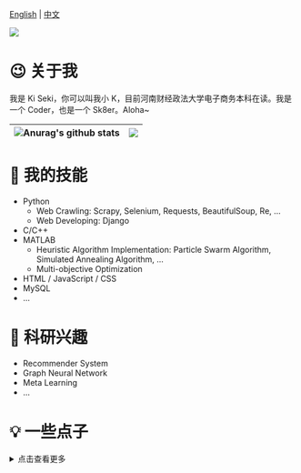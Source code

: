 [English](./README.md) | [中文](./README_zh.md)

![](https://komarev.com/ghpvc/?username=Ki-Seki&label=++浏览量++)

# 😉 关于我

我是 Ki Seki，你可以叫我小 K，目前河南财经政法大学电子商务本科在读。我是一个 Coder，也是一个 Sk8er。Aloha~

| <img align="center" src="https://github-readme-stats.vercel.app/api?username=Ki-Seki&show_icons=true&include_all_commits=true&theme=buefy&hide_border=true" alt="Anurag's github stats" /> | <img align="center" src="https://github-readme-stats.vercel.app/api/top-langs/?username=Ki-Seki&layout=compact&theme=buefy&hide_border=true&hide=CSS,SCSS" /> |
| ------------- | ------------- |

# 🔧 我的技能

- Python
  - Web Crawling: Scrapy, Selenium, Requests, BeautifulSoup, Re, ...
  - Web Developing: Django
- C/C++
- MATLAB
  - Heuristic Algorithm Implementation: Particle Swarm Algorithm, Simulated Annealing Algorithm, ...
  - Multi-objective Optimization
- HTML / JavaScript / CSS
- MySQL
- ...

# 🔬 科研兴趣

- Recommender System
- Graph Neural Network
- Meta Learning
- ...

# 💡 一些点子

<details><summary>点击查看更多</summary>
<p>

## 动态学习的推荐系统

基于手机使用哲学，建立试图在算法推荐和人工审核之间相平衡的推荐系统。系统应该不断学习用户的习惯，使推荐和审核之间的平衡呈现动态平衡。

## 开源单词工具

以单词的义项为核心，致力于为用户打造全面的单词工具，同时面向开发者提供适当 API，以便再开发。这些单词工具包括但不限于

- **单词量实时统计工具**：基于k均值和推荐系统理论的单词量统计工具，同时实现年纪年龄等猜测反推。建立这样的模型，认为每个年龄段所学新单词的增量，在总的人群当中是相仿的。所以将单词利用 K 均值聚类，就可以建立年龄段和某一单词集之间的联系。然后根据协同过滤的理论，猜测测试者的单词量或其真实年龄。
- **用户自建词库**
- **可打印单词表自动生成工具**
- **多源单词爬虫工具**
- **多平台背诵工具**

## 工作空间

面向计算机应用的更高层抽象，让刷视频，玩游戏等娱乐项目；让 word，浏览器等工作项目；或者某个基于特定目的的应用集合做成一个工作空间。让这个工作空间可以跨平台同步，让这个工作空间不因为设备差异而中断。

## Markdown 文章一键全平台分发

## AI 辅助的 SE

## 快速收敛的梯度下降

每次进行梯度下降的时候，随机出一个参数，与当前参数的比较，比较他们的损失函数，若小，两参数直接相减得到梯度，作为下一次下降的值和方向；若不小则按照传统的BGD或SGD下降

## AI能否生成diagram

## 所有的一切都是图

飞书里的文档可以互相引用，飞书的每个文档也是非常结构化的超文本，非常容易被学习。那么如果把诸多互相引用起来的文档连起来构成一个大的知识图谱，那么这将可以推理出来更多的内容

我们在做论文推荐，引用预测的时候都把文章作为最小的分割单元，这真的对嘛，所有的文章真的是对等体嘛？知识是有层次的有结构的，那文章可能就存在隶属关系，而非并列关系。最小分割单元可以是段落，甚至是字词。

学术界总是提子图，n-hop neighbor之类的，如果提出一切都是图的概念就可以超越这些基本概念的影响了。比如子图，不过就是一种特殊的图，那甚至可以有子图的子图，embedding的embedding；再比如几跳的信息聚合，这不过是一种特殊子图中数据的聚合；再比如community的概念，这也是图。

如果引入所有一切都是图的概念，那么我们可以学习图中的对等结构，比如你给我两篇论文，假如他们的行文顺序内容安排结构是相似的，那就代表他们有相似的图结构，根据这个也可以判断他们同在一个嵌套的大图中的相似部分。这个可以称作对等体。

在“所有一切都是图”的背景下，主要数据可以来自多个具有结构化文本的文档，文档之间可以有引用关系，这个引用最好还能识别出锚点，而不只是粗略地显示文档A引用，最好能段落中这个位置引用。

在“所有一切都是图”的背景下，主要任务可以是对等体的发现，链接预测，相似文档推荐，知识发现等

任务落到了一个最大的问题，图结构对等体的发现，问题描述为：在一个简单无向图中，给出一个子图，如何找到一个完全相等的另一个非重叠子图（要求，节点没有交集，边没有交集，不允许删除边，两图中对应节点的地位应该是相等的）

对于对等体发现问题，由于有可能节点就是一个子图，那么节点/子图的embedding会非常难以表述，能不能假设每个节点就是一个神经元，整个无向图是一个大的计算图，任何一时刻，对于任何一条边来说，都有可能在任何一个方向传递信息，待迭代次数足够多之后，图的结构应当趋于均衡。这个均衡指的是一方面每个节点/子图的参数得到学习，另外节点的embedding也得到学习，embedding怎么表示呢，就看这个节点有几个连接的边，把所有连接的边的信息concatenate起来就是它的embedding。

图数据结构量往往会很庞大，但只要能识别出对等体，就可以压缩图的信息，就像是有损压缩一样，保留大致结构，放弃细枝末节

## DNN 的压缩和扩张

类似于知识蒸馏一样，把 DNN 进行压缩。比如对一个已经训练好的 DNN，把其中两层（i，j）隐藏层单独拿出来，其中 i 层的输入和 j 层的输出作为一个单隐层神经网络的有监督训练数据，带训练完毕后如果误差在允许范围内，再把它嵌入回去。

对应地，也可以做 DNN 的扩张。模型压缩自然有很大的价值，但扩张不一定有意义，不过如果能做出来的确非常有意思。

## Omicron 感染的体温预测

2022年12月18日 08:48 36.1 （昨夜睡觉时燥热，难以入眠）
2022年12月18日 23:31 36.8
2022年12月19日 09:09 36.6 （昨夜睡觉时燥热，难以入眠）
2022年12月19日 16:13 37.1
2022年12月20日 12:37 36.6
2022年12月20日 16:37 37.0
2022年12月20日 19:12 38.2
2022年12月20日 19:54 38.7
2022年12月20日 21:05 39.3（服一粒布洛芬，未与食物同服）
2022年12月20日 22:34 39.4
2022年12月21日 01:30 38.1
2022年12月21日 06:09 37.4
2022年12月21日 10:06 38.1
2022年12月21日 11:20 38.9 （服一粒布洛芬，未与食物同服）
2022年12月21日 13:31 38.8
2022年12月21日 14:43 38.1
2022年12月21日 15:27 37.8 （大量出汗）
2022年12月21日 17:29 37.9
2022年12月21日 18:20 38.2
2022年12月21日 19:26 39.0
2022年12月21日 20:05 39.1 （仅稍微体寒）
2022年12月21日 20:39 39.5 （服一粒布洛芬，与食物同服）
2022年12月21日 21:40 39.5 （身体开始发热，进被窝后手脚不冷）
2022年12月21日 22:32 39.3
2022年12月21日 23:41 39.1
2022年12月22日 00:47 38.6
2022年12月22日 01:46 38.1
2022年12月22日 10:47 37.9
2022年12月22日 12:21 37.8
2022年12月22日 18:46 37.9
2022年12月22日 21:57 38.0
2022年12月22日 23:19 37.9
2022年12月23日 00:36 38.0
2022年12月23日 07:54 37.6
2022年12月23日 11:03 36.6
2022年12月23日 15:37 36.6
2022年12月23日 19:11 37.0
2022年12月23日 22:23 37.1
2022年12月24日 09:51 36.7

## 本体论的思考

神经网络能不能完全模拟一个昆虫呢，或者再小一点的生物。

</p>
</details>
